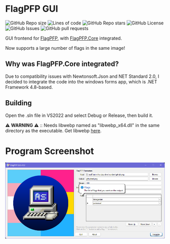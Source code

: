 # FlagPFP GUI
![GitHub Repo size](https://img.shields.io/github/repo-size/aestheticalz/flagpfp-gui?label=Repo%20Size&style=flat-square)
![Lines of code](https://img.shields.io/tokei/lines/github/aestheticalz/flagpfp-gui?label=Lines%20Of%20Code&style=flat-square)
![GitHub Repo stars](https://img.shields.io/github/stars/aestheticalz/flagpfp-gui?label=Stars&style=flat-square)
![GitHub License](https://img.shields.io/github/license/aestheticalz/flagpfp-gui?label=License&style=flat-square)
![GitHub Issues](https://img.shields.io/github/issues/aestheticalz/flagpfp-gui?label=Issues&style=flat-square)
![GitHub pull requests](https://img.shields.io/github/issues-pr/aestheticalz/flagpfp-gui?label=Pull%20Requests&style=flat-square)

GUI frontend for [FlagPFP](https://github.com/AestheticalZ/FlagPFP), with [FlagPFP.Core](https://github.com/AestheticalZ/FlagPFPCore) integrated.

Now supports a large number of flags in the same image!

## Why was FlagPFP.Core integrated?
Due to compatibility issues with Newtonsoft.Json and NET Standard 2.0, I decided to integrate the code into the windows forms app, which is .NET Framework 4.8-based.

## Building
Open the .sln file in VS2022 and select Debug or Release, then build it.

⚠️ **WARNING** ⚠️ :: Needs libwebp named as "libwebp_x64.dll" in the same directory as the executable. Get libwebp [here](https://github.com/webmproject/libwebp).

# Program Screenshot
![example](picreadme.png)
